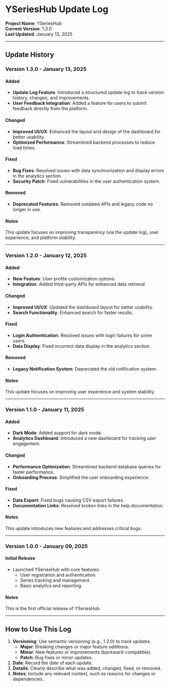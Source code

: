 # YSeriesHub Update Log

**Project Name**: YSeriesHub  
**Current Version**: 1.3.0  
**Last Updated**: January 13, 2025  

---

## Update History

### Version 1.3.0 - January 13, 2025  
#### Added  
- **Update Log Feature**: Introduced a structured update log to track version history, changes, and improvements.  
- **User Feedback Integration**: Added a feature for users to submit feedback directly from the platform.  

#### Changed  
- **Improved UI/UX**: Enhanced the layout and design of the dashboard for better usability.  
- **Optimized Performance**: Streamlined backend processes to reduce load times.  

#### Fixed  
- **Bug Fixes**: Resolved issues with data synchronization and display errors in the analytics section.  
- **Security Patch**: Fixed vulnerabilities in the user authentication system.  

#### Removed  
- **Deprecated Features**: Removed outdated APIs and legacy code no longer in use.  

#### Notes  
This update focuses on improving transparency (via the update log), user experience, and platform stability.  

---

### Version 1.2.0 - January 12, 2025  
#### Added  
- **New Feature**: User profile customization options.  
- **Integration**: Added third-party APIs for enhanced data retrieval.  

#### Changed  
- **Improved UI/UX**: Updated the dashboard layout for better usability.  
- **Search Functionality**: Enhanced search for faster results.  

#### Fixed  
- **Login Authentication**: Resolved issues with login failures for some users.  
- **Data Display**: Fixed incorrect data display in the analytics section.  

#### Removed  
- **Legacy Notification System**: Deprecated the old notification system.  

#### Notes  
This update focuses on improving user experience and system stability.  

---

### Version 1.1.0 - January 11, 2025  
#### Added  
- **Dark Mode**: Added support for dark mode.  
- **Analytics Dashboard**: Introduced a new dashboard for tracking user engagement.  

#### Changed  
- **Performance Optimization**: Streamlined backend database queries for faster performance.  
- **Onboarding Process**: Simplified the user onboarding experience.  

#### Fixed  
- **Data Export**: Fixed bugs causing CSV export failures.  
- **Documentation Links**: Resolved broken links in the help documentation.  

#### Notes  
This update introduces new features and addresses critical bugs.  

---

### Version 1.0.0 - January 09, 2025  
#### Initial Release  
- Launched YSeriesHub with core features:  
  - User registration and authentication.  
  - Series tracking and management.  
  - Basic analytics and reporting.  

#### Notes  
This is the first official release of YSeriesHub.  

---

## How to Use This Log  
1. **Versioning**: Use semantic versioning (e.g., 1.2.0) to track updates.  
   - **Major**: Breaking changes or major feature additions.  
   - **Minor**: New features or improvements (backward-compatible).  
   - **Patch**: Bug fixes or minor updates.  
2. **Date**: Record the date of each update.  
3. **Details**: Clearly describe what was added, changed, fixed, or removed.  
4. **Notes**: Include any relevant context, such as reasons for changes or dependencies.  
